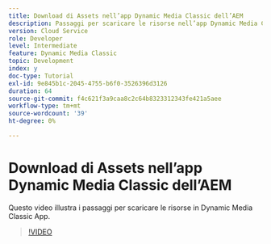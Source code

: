 ```yaml
---
title: Download di Assets nell’app Dynamic Media Classic dell’AEM
description: Passaggi per scaricare le risorse nell’app Dynamic Media Classic
version: Cloud Service
role: Developer
level: Intermediate
feature: Dynamic Media Classic
topic: Development
index: y
doc-type: Tutorial
exl-id: 9e845b1c-2045-4755-b6f0-3526396d3126
duration: 64
source-git-commit: f4c621f3a9caa8c2c64b8323312343fe421a5aee
workflow-type: tm+mt
source-wordcount: '39'
ht-degree: 0%

---
```


# Download di Assets nell’app Dynamic Media Classic dell’AEM

Questo video illustra i passaggi per scaricare le risorse in Dynamic Media Classic App.

>[!VIDEO](https://video.tv.adobe.com/v/335458?quality=12&learn=on)
